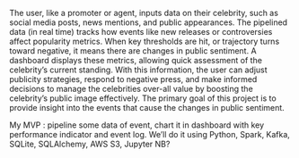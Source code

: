 The user, like a promoter or agent, inputs data on their celebrity, such as social media posts, news mentions, and public appearances. The pipelined data (in real time) tracks how events like new releases or controversies affect popularity metrics. When key thresholds are hit, or trajectory turns toward negative, it means there are changes in public sentiment. A dashboard displays these metrics, allowing quick assessment of the celebrity’s current standing. With this information, the user can adjust publicity strategies, respond to negative press, and make informed decisions to manage the celebrities over-all value by boosting the celebrity’s public image effectively.
The primary goal of this project is to provide insight into the events that cause the changes in public sentiment. 


My MVP : pipeline some data of event, chart it in dashboard with key performance indicator and event log.
We’ll do it using Python, Spark, Kafka, SQLite, SQLAlchemy, AWS S3, Jupyter NB?
